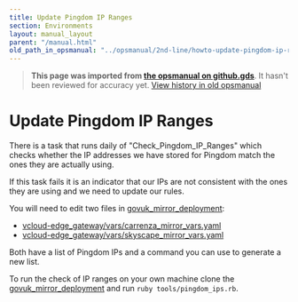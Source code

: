 ```yaml
---
title: Update Pingdom IP Ranges
section: Environments
layout: manual_layout
parent: "/manual.html"
old_path_in_opsmanual: "../opsmanual/2nd-line/howto-update-pingdom-ip-ranges.md"
---
```




> **This page was imported from [the opsmanual on github.gds](https://github.gds/gds/opsmanual)**.
It hasn't been reviewed for accuracy yet.
[View history in old opsmanual](https://github.gds/gds/opsmanual/tree/master/2nd-line/howto-update-pingdom-ip-ranges.md)


# Update Pingdom IP Ranges

There is a task that runs daily of "Check_Pingdom_IP_Ranges" which checks
whether the IP addresses we have stored for Pingdom match the ones they
are actually using.

If this task fails it is an indicator that our IPs are not consistent with
the ones they are using and we need to update our rules.

You will need to edit two files in [govuk_mirror_deployment][mirror_repo]:

- [vcloud-edge_gateway/vars/carrenza_mirror_vars.yaml][carrenza]
- [vcloud-edge_gateway/vars/skyscape_mirror_vars.yaml][skyscape]

Both have a list of Pingdom IPs and a command you can use to generate a new
list.

To run the check of IP ranges on your own machine clone the
[govuk_mirror_deployment][mirror_repo] and run `ruby tools/pingdom_ips.rb`.

[mirror_repo]: https://github.gds/gds/govuk_mirror-deployment
[carrenza]: https://github.gds/gds/govuk_mirror-deployment/blob/master/vcloud-edge_gateway/vars/skyscape_mirror_vars.yaml
[skyscape]: https://github.gds/gds/govuk_mirror-deployment/blob/master/vcloud-edge_gateway/vars/skyscape_mirror_vars.yaml
